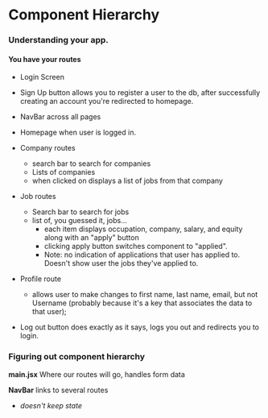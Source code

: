# Component Hierarchy

### Understanding your app.

#### You have your routes

- Login Screen
- Sign Up button allows you to register a user to the db, after successfully creating an account you're redirected to homepage.

- NavBar across all pages
- Homepage when user is logged in.

- Company routes
    - search bar to search for companies
    - Lists of companies
    - when clicked on displays a list of jobs from that company

- Job routes
    - Search bar to search for jobs
    - list of, you guessed it, jobs...
        - each item displays occupation, company, salary, and equity along with an "apply" button
        - clicking apply button switches component to "applied".
        - Note: no indication of applications that user has applied to. Doesn't show user the jobs they've applied to.

- Profile route
    - allows user to make changes to first name, last name, email, but not Username (probably because it's a key that associates the data to that user);

- Log out button does exactly as it says, logs you out and redirects you to login.

### Figuring out component hierarchy

**main.jsx**                Where our routes will go, handles form data

**NavBar** links to several routes
- *doesn't keep state*

